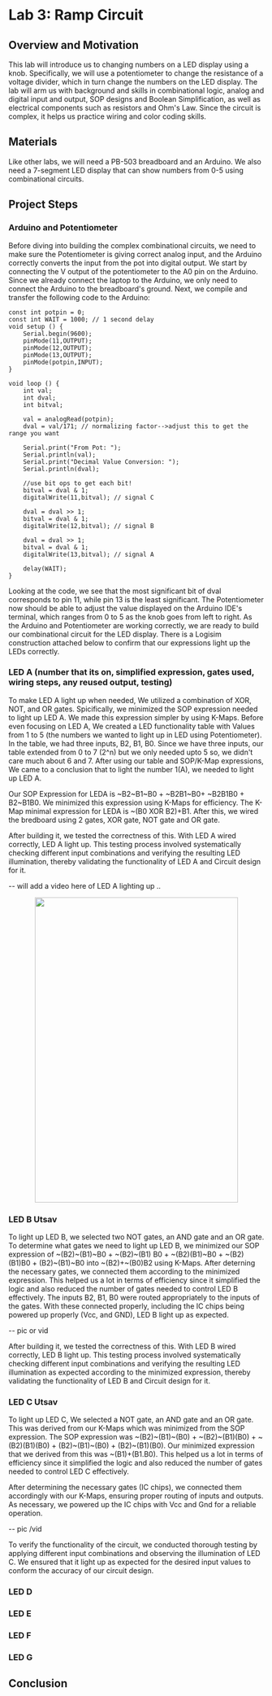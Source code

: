 # Lab 3: Ramp Circuit

## Overview and Motivation
This lab will introduce us to changing numbers on a LED display using a knob. Specifically, we will use a potentiometer to change the resistance of a voltage divider, which in turn change the numbers on the LED display. The lab will arm us with background and skills in combinational logic, analog and digital input and output, SOP designs and Boolean Simplification, as well as electrical components such as resistors and Ohm's Law. Since the circuit is complex, it helps us practice wiring and color coding skills.
## Materials
Like other labs, we will need a PB-503 breadboard and an Arduino. We also need a 7-segment LED display that can show numbers from 0-5 using combinational circuits.

## Project Steps
### Arduino and Potentiometer
Before diving into building the complex combinational circuits, we need to make sure the Potentiometer is giving correct analog input, and the Arduino correctly converts the input from the pot into digital output. We start by connecting the V output of the potentiometer to the A0 pin on the Arduino. Since we already connect the laptop to the Arduino, we only need to connect the Arduino to the breadboard's ground. Next, we compile and transfer the following code to the Arduino:

    const int potpin = 0;
    const int WAIT = 1000; // 1 second delay
    void setup () {
        Serial.begin(9600);
        pinMode(11,OUTPUT);
        pinMode(12,OUTPUT);
        pinMode(13,OUTPUT);
        pinMode(potpin,INPUT);
    }

    void loop () {
        int val;
        int dval;
        int bitval;

        val = analogRead(potpin);
        dval = val/171; // normalizing factor-->adjust this to get the range you want

        Serial.print("From Pot: ");
        Serial.println(val);
        Serial.print("Decimal Value Conversion: ");
        Serial.println(dval);

        //use bit ops to get each bit!
        bitval = dval & 1;
        digitalWrite(11,bitval); // signal C

        dval = dval >> 1;
        bitval = dval & 1;
        digitalWrite(12,bitval); // signal B

        dval = dval >> 1;
        bitval = dval & 1;
        digitalWrite(13,bitval); // signal A

        delay(WAIT);
    }

Looking at the code, we see that the most significant bit of dval corresponds to pin 11, while pin 13 is the least significant.
The Potentiometer now should be able to adjust the value displayed on the Arduino IDE's terminal, which ranges from 0 to 5 as the knob goes from left to right. As the Arduino and Potentiometer are working correctly, we are ready to build our combinational circuit for the LED display. There is a Logisim construction attached below to confirm that our expressions light up the LEDs correctly.


### LED A (number that its on, simplified expression, gates used, wiring steps, any reused output, testing)

To make LED A light up when needed, We utilized a combination of XOR, NOT, and OR gates. Spicifically, we minimized the SOP expression needed to light up LED A. We made this expression simpler by using K-Maps. Before even focusing on LED A, We created a LED functionality table with Values from 1 to 5 (the numbers we wanted to light up in LED using Potentiometer). In the table, we had three inputs, B2, B1, B0. Since we have three inputs, our table extended from 0 to 7 (2^n) but we only needed upto 5 so, we didn't care much about 6 and 7. After using our table and SOP/K-Map expressions, We came to a conclusion that to light the number 1(A), we needed to light up LED A. 

Our SOP Expression for LEDA is ~B2~B1~B0 + ~B2B1~B0+ ~B2B1B0 + B2~B1B0. We minimized this expression using K-Maps for efficiency. The K-Map minimal expression for LEDA is ~(B0 XOR B2)+B1. After this, we wired the bredboard using 2 gates, XOR gate, NOT gate and OR gate.


After building it, we tested the correctness of this. With LED A wired correctly, LED A light up. This testing process involved systematically checking different input combinations and verifying the resulting LED illumination, thereby validating the functionality of LED A and Circuit design for it. 


  -- will add a video here of LED A lighting up ..
  <center><img src="resources/2to1Construction.jpg" width="400" height="600"></center>


### LED B Utsav

To light up LED B, we selected two NOT gates, an AND gate and an OR gate. To determine what gates we need to light up LED B, we minimized our SOP expression of ~(B2)~(B1)~B0 + ~(B2)~(B1) B0 + ~(B2)(B1)~B0 + ~(B2)(B1)B0 + (B2)~(B1)~B0 into ~(B2)+~(B0)B2 using K-Maps. After deterning the necessary gates, we connected them according to the minimized expression. This helped us a lot in terms of efficiency since it simplified the logic and also reduced the number of gates needed to control LED B effectively. The inputs B2, B1, B0 were routed appropriately to the inputs of the gates. With these connected properly, including the IC chips being powered up properly (Vcc, and GND), LED B light up as expected.

  -- pic or vid

  After building it, we tested the correctness of this. With LED B wired correctly, LED B light up. This testing process involved systematically checking different input combinations and verifying the resulting LED illumination as expected according to the minimized expression, thereby validating the functionality of LED B and Circuit design for it. 

### LED C Utsav

To light up LED C, We selected a NOT gate, an AND gate and an OR gate. This was derived from our K-Maps which was minimized from the SOP expression. The SOP expression was ~(B2)~(B1)~(B0) + ~(B2)~(B1)(B0) + ~(B2)(B1)(B0) + (B2)~(B1)~(B0) + (B2)~(B1)(B0). Our minimized expression that we derived from this was ~(B1)+(B1.B0). This helped us a lot in terms of efficiency since it simplified the logic and also reduced the number of gates needed to control LED C effectively.

After determining the necessary gates (IC chips), we connected them accordingly with our K-Maps, ensuring proper routing of inputs and outputs. As necessary, we powered up the IC chips with Vcc and Gnd for a reliable operation.

-- pic /vid

To verify the functionality of the circuit, we conducted thorough testing by applying different input combinations and observing the illumination of LED C. We ensured that it light up as expected for the desired input values to conform the accuracy of our circuit design.

### LED D

### LED E

### LED F

### LED G

## Conclusion